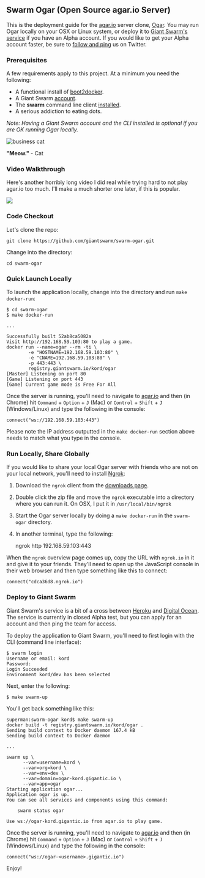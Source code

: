 ## Swarm Ogar (Open Source agar.io Server)
This is the deployment guide for the [agar.io](http://agar.io/) server clone, [Ogar](https://github.com/vram4/Ogar). You may run Ogar locally on your OSX or Linux system, or deploy it to [Giant Swarm's service](https://giantswarm.io/) if you have an Alpha account. If you would like to get your Alpha account faster, be sure to [follow and ping](https://twitter.com/giantswarm/) us on Twitter.

### Prerequisites
A few requirements apply to this project. At a minimum you need the following:

* A functional install of [boot2docker](https://github.com/kordless/boot2docker-ing).
* A Giant Swarm [account](https://giantswarm.io).
* The **swarm** command line client [installed](http://docs.giantswarm.io/reference/installation/). 
* A serious addiction to eating dots.

*Note: Having a Giant Swarm account and the CLI installed is optional if you are OK running Ogar locally.*

![business cat](https://github.com/giantswarm/swarm-ogar/blob/master/assets/meme.jpg)

**"Meow."** - Cat 

### Video Walkthrough

Here's another horribly long video I did real while trying hard to not play agar.io too much. I'll make a much shorter one later, if this is popular.

[![](https://raw.githubusercontent.com/giantswarm/swarm-ogar/master/assets/video.png)](https://vimeo.com/129050664)

### Code Checkout
Let's clone the repo:

    git clone https://github.com/giantswarm/swarm-ogar.git

Change into the directory:

	cd swarm-ogar
	
### Quick Launch Locally
To launch the application locally, change into the directory and run `make docker-run`:

```
$ cd swarm-ogar
$ make docker-run

...

Successfully built 52ab8ca5082a
Visit http://192.168.59.103:80 to play a game.
docker run --name=ogar --rm -ti \
		-e "HOSTNAME=192.168.59.103:80" \
		-e "CNAME=192.168.59.103:80" \
		-p 443:443 \
		registry.giantswarm.io/kord/ogar
[Master] Listening on port 80
[Game] Listening on port 443
[Game] Current game mode is Free For All
```

Once the server is running, you'll need to navigate to [agar.io](http://agar.io/) and then (in Chrome) hit `Command` + `Option` + `J` (Mac) or `Control` + `Shift` + `J` (Windows/Linux) and type the following in the console:

	connect("ws://192.168.59.103:443")

Please note the IP address outputted in the `make docker-run` section above needs to match what you type in the console.

### Run Locally, Share Globally
If you would like to share your local Ogar server with friends who are not on your local network, you'll need to install [Ngrok](https://ngrok.com/):

1. Download the `ngrok` client from the [downloads page](https://ngrok.com/download).
1. Double click the zip file and move the `ngrok` executable into a directory where you can run it. On OSX, I put it in `/usr/local/bin/ngrok`
1. Start the Ogar server locally by doing a `make docker-run` in the `swarm-ogar` directory.
1. In another terminal, type the following:

	ngrok http 192.168.59.103:443

When the `ngrok` overview page comes up, copy the URL with `ngrok.io` in it and give it to your friends. They'll need to open up the JavaScript console in their web browser and then type something like this to connect:

    connect("cdca36d8.ngrok.io")

### Deploy to Giant Swarm
Giant Swarm's service is a bit of a cross between [Heroku](https://heroku.com) and [Digital Ocean](https://digitalocean.com). The service is currently in closed Alpha test, but you can apply for an account and then ping the team for access.

To deploy the application to Giant Swarm, you'll need to first login with the CLI (command line interface):

```
$ swarm login
Username or email: kord
Password:
Login Succeeded
Environment kord/dev has been selected
```

Next, enter the following:

```
$ make swarm-up
```    

You'll get back something like this:

```
superman:swarm-ogar kord$ make swarm-up
docker build -t registry.giantswarm.io/kord/ogar .
Sending build context to Docker daemon 167.4 kB
Sending build context to Docker daemon

...

swarm up \
	  --var=username=kord \
	  --var=org=kord \
	  --var=env=dev \
	  --var=domain=ogar-kord.gigantic.io \
	  --var=app=ogar
Starting application ogar...
Application ogar is up.
You can see all services and components using this command:

    swarm status ogar

Use ws://ogar-kord.gigantic.io from agar.io to play game.
```

Once the server is running, you'll need to navigate to [agar.io](http://agar.io/) and then (in Chrome) hit `Command` + `Option` + `J` (Mac) or `Control` + `Shift` + `J` (Windows/Linux) and type the following in the console:

	connect("ws://ogar-<username>.gigantic.io")

Enjoy!

